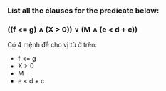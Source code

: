 ### List all the clauses for the predicate below:
### ((f <= g) ∧ (X > 0)) ∨ (M ∧ (e < d + c))

Có 4 mệnh đề cho vị từ ở trên: 
* f <= g
* X > 0
* M
* e < d + c